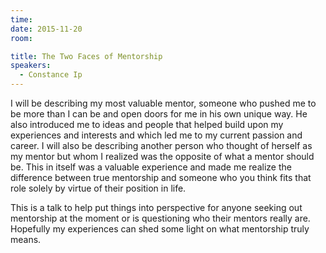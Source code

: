 ```yaml
---
time: 
date: 2015-11-20
room:

title: The Two Faces of Mentorship
speakers: 
  - Constance Ip
---
```


I will be describing my most valuable mentor, someone who pushed me to be more than I can be and open doors for me in his own unique way. He also introduced me to ideas and people that helped build upon my experiences and interests and which led me to my current passion and career. I will also be describing another person who thought of herself as my mentor but whom I realized was the opposite of what a mentor should be. This in itself was a valuable experience and made me realize the difference between true mentorship and someone who you think fits that role solely by virtue of their position in life. 

This is a talk to help put things into perspective for anyone seeking out mentorship at the moment or is questioning who their mentors really are. Hopefully my experiences can shed some light on what mentorship truly means. 